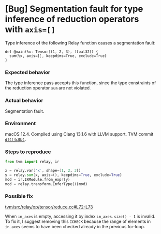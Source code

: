 # [Bug] Segmentation fault for type inference of reduction operators with `axis=[]`

Type inference of the following Relay function causes a segmentation fault:

```
def @main(%x: Tensor[(1, 2, 3), float32]) {
  sum(%x, axis=[], keepdims=True, exclude=True)
}
```

### Expected behavior

The type inference pass accepts this function, since the type constraints of the reduction
operator `sum` are not violated.

### Actual behavior

Segmentation fault.

### Environment

macOS 12.4. Compiled using Clang 13.1.6 with LLVM support. TVM
commit [`df4f4c0b4`](https://github.com/apache/tvm/commit/df4f4c0b4bccd775af25967fdf057392c1a2826e).

### Steps to reproduce

```python
from tvm import relay, ir

x = relay.var('x', shape=(1, 2, 3))
y = relay.sum(x, axis=(), keepdims=True, exclude=True)
mod = ir.IRModule.from_expr(y)
mod = relay.transform.InferType()(mod)
```

### Possible fix

[tvm/src/relay/op/tensor/reduce.cc#L72-L73](https://github.com/apache/tvm/blob/df4f4c0b4bccd775af25967fdf057392c1a2826e/src/relay/op/tensor/reduce.cc#L72-L73)

When `in_axes` is empty, accessing it by index `in_axes.size() - 1` is invalid. To fix it, I suggest
removing this `ICHECK` because the range of elements in `in_axes` seems to have been checked already
in the previous for-loop. 